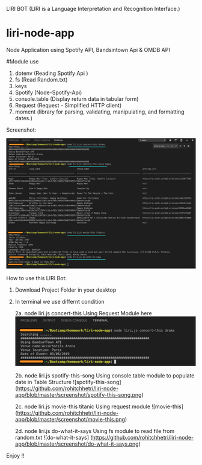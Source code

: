 LIRI BOT (LIRI is a Language Interpretation and Recognition Interface.)

# liri-node-app
Node Application using Spotify API, Bandsintown Api &amp; OMDB API 

#Module use 
1. dotenv (Reading Spotify Api )
2. fs (Read Random.txt)
3. keys 
4. Spotify (Node-Spotify-Api)
5. console.table (Display return data in tabular form)
6. Request (Request - Simplified HTTP client)
7. moment (library for parsing, validating, manipulating, and formatting dates.)

Screenshot: 

![FullApplicationScreenshot](https://github.com/rohitchhetri/liri-node-app/blob/master/screenshot/Screenshot.png)


How to use this LIRI Bot:
1. Download Project Folder in your desktop 

2. In terminal we use differnt condition 

    2a. node liri.js concert-this <anyartistname>
        Using Request Module here     
        ![concert-this](https://github.com/rohitchhetri/liri-node-app/blob/master/screenshot/concert-this.png)

    2b. node liri.js spotify-this-song <anysongname>
        Using console.table module to populate date in Table Structure
        ![spotify-this-song] (https://github.com/rohitchhetri/liri-node-app/blob/master/screenshot/spotify-this-song.png)
 
    2c. node liri.js movie-this titanic
        Using request module
        ![movie-this] (https://github.com/rohitchhetri/liri-node-app/blob/master/screenshot/movie-this.png)

    2d. node liri.js do-what-it-says
        Using fs module to read file from random.txt 
        ![do-what-it-says] (https://github.com/rohitchhetri/liri-node-app/blob/master/screenshot/do-what-it-says.png)

Enjoy !! 
